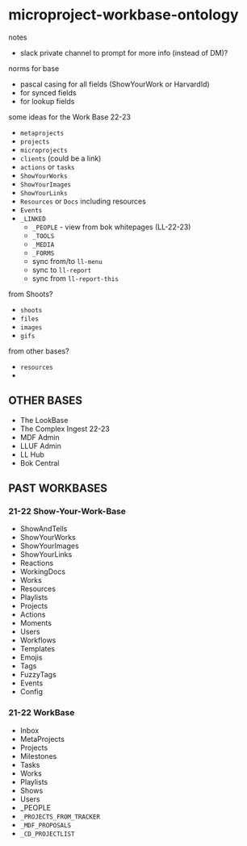 # microproject-workbase-ontology

notes
- slack private channel to prompt for more info (instead of DM)?

norms for base
- pascal casing for all fields (ShowYourWork or HarvardId)
- for synced fields
- for lookup fields


some ideas for the Work Base 22-23

- `metaprojects`
- `projects`
- `microprojects`
- `clients` (could be a link)
- `actions` or `tasks`
- `ShowYourWorks`
- `ShowYourImages`
- `ShowYourLinks`
- `Resources` or `Docs` including resources
- `Events`
- `_LINKED`
    - `_PEOPLE` - view from bok whitepages (LL-22-23)
    - `_TOOLS` 
    - `_MEDIA`
    - `_FORMS`
    - sync from/to `ll-menu`
    - sync to `ll-report`
    - sync from `ll-report-this`


from Shoots?

- `shoots`
- `files`
- `images`
- `gifs`

from other bases?

- `resources`
- 

## OTHER BASES
- The LookBase
- The Complex Ingest 22-23
- MDF Admin
- LLUF Admin
- LL Hub
- Bok Central

## PAST WORKBASES

### 21-22 Show-Your-Work-Base

- ShowAndTells
- ShowYourWorks
- ShowYourImages
- ShowYourLinks
- Reactions
- WorkingDocs
- Works
- Resources
- Playlists
- Projects
- Actions
- Moments
- Users
- Workflows
- Templates
- Emojis
- Tags
- FuzzyTags
- Events
- Config

### 21-22 WorkBase

- Inbox
- MetaProjects
- Projects
- Milestones
- Tasks
- Works
- Playlists
- Shows
- Users
- _PEOPLE
- `_PROJECTS_FROM_TRACKER`
- `_MDF_PROPOSALS`
- `_CD_PROJECTLIST`